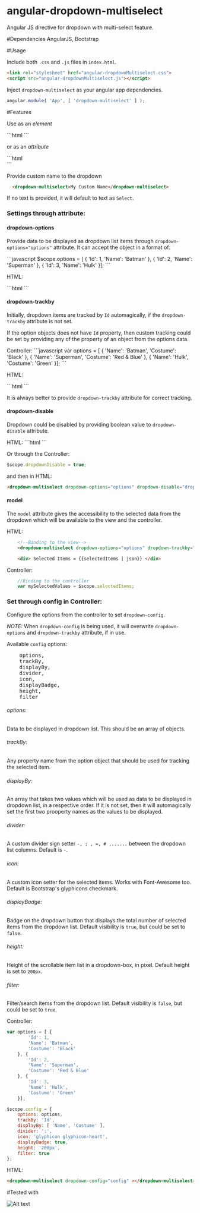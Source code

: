 # angular-dropdown-multiselect
Angular JS directive for dropdown with multi-select feature.

#Dependencies
AngularJS, Bootstrap

#Usage

Include both <code>.css</code> and <code>.js</code> files in <code>index.html</code>.
```html
<link rel="stylesheet" href="angular-dropdownMultiselect.css">
<script src="angular-dropdownMultiselect.js"></script>
```

Inject <code>dropdown-multiselect</code> as your angular app dependencies.
```javascript
angular.module( 'App', [ 'dropdown-multiselect' ] );
```

#Features

<p>Use as an <em>element</em></p>
```html
  <dropdown-multiselect></dropdown-multiselect>
```
<p>or as an <em>attribute</em></p>
```html
    <div dropdown-multiselect ></div>
```

Provide custom name to the dropdown
```html
  <dropdown-multiselect>My Custom Name</dropdown-multiselect>
```
If no text is provided, it will default to text as <code>Select</code>.

<h3>Settings through attribute:</h3>

<h4>dropdown-options</h4>
<p>Provide data to be displayed as dropdown list items through <code>dropdown-options="options"</code> attribute. It can accept the object in a format of:</p>
```javascript
$scope.options = [ {
        'Id': 1,
        'Name': 'Batman'
    }, {
        'Id': 2,
        'Name': 'Superman'
    }, {
        'Id': 3,
        'Name': 'Hulk'
    }];
```
<p>HTML:</p>
```html
<dropdown-multiselect dropdown-options="options"></dropdown-multiselect>
```

<h4>dropdown-trackby</h4>
<p>Initially, dropdown items are tracked by <code>Id</code> automagically, if the <code>dropdown-trackby</code> attribute is not set.</p>
<p>If the option objects does not have <code>Id</code> property, then custom tracking could be set by providing any of the property of an object from the options data.</p>
Controller:
```javascript
var options = [ {
        'Name': 'Batman',
        'Costume': 'Black'
    }, {
        'Name': 'Superman',
        'Costume': 'Red & Blue'
    }, {
        'Name': 'Hulk',
        'Costume': 'Green'
    }];
```
<p>HTML:</p>
```html
<dropdown-multiselect dropdown-options="options" dropdown-trackby="Name"></dropdown-multiselect>
```
<p>It is always better to provide <code>dropdown-trackby</code> attribute for correct tracking.</p>

<h4>dropdown-disable</h4>
<p>Dropdown could be disabled by providing boolean value to <code>dropdown-disable</code> attribute.</p>
HTML:
```html
<dropdown-multiselect dropdown-options="options" dropdown-disable="true"></dropdown-multiselect>
```
<p>Or through the Controller:</p>

```javascript
$scope.dropdownDisable = true;
```
and then in HTML:
```html
<dropdown-multiselect dropdown-options="options" dropdown-disable="dropdownDisable"></dropdown-multiselect>
```

<h4>model</h4>
The <code>model</code> attribute gives the accessibility to the selected data from the dropdown which will be available to the view and the controller.

HTML:
```html
    <!--Binding to the view-->
    <dropdown-multiselect dropdown-options="options" dropdown-trackby="Id" model="selectedItems"></dropdown-multiselect>

    <div> Selected Items = {{selectedItems | json}} </div>
```

Controller:
```javascript
    //Binding to the controller
    var mySelectedValues = $scope.selectedItems;
```

<h3>Set through config in Controller:</h3>
Configure the options from the controller to set <code>dropdown-config</code>.
<p><em>NOTE: </em> When <code>dropdown-config</code> is being used, it will overwrite <code>dropdown-options</code> and <code>dropdown-trackby</code> attribute, if in use.</p>
<p>Available <code>config</code> options:
<pre>
    options,
    trackBy,
    displayBy,  
    divider,
    icon,
    displayBadge,
    height,
    filter
</pre>

<h6>options:</h6> <p>Data to be displayed in dropdown list. This should be an array of objects.</p>
<h6>trackBy:</h6> <p>Any property name from the option object that should be used for tracking the selected item.</p>
<h6>displayBy:</h6><p>An array that takes two values which will be used as data to be displayed in dropdown list, in a respective order. If it is not set, then it will automagically set the first two prooperty names as the values to be displayed.</p>
<h6>divider:</h6> <p>A custom divider sign setter <code>-, : , =, # ,......</code> between the dropdown list columns. Default is <code>-</code>.</p>
<h6>icon:</h6> <p>A custom icon setter for the selected items. Works with Font-Awesome too. Default is Bootstrap's glyphicons checkmark.</p>
<h6>displayBadge:</h6> <p>Badge on the dropdown button that displays the total number of selected items from the dropdown list. Default visibility is <code>true</code>, but could be set to <code>false</code>.</p>
<h6>height:</h6> <p>Height of the scrollable item list in a dropdown-box, in pixel. Default height is set to <code>200px</code>.</p>
<h6>filter:</h6> <p>Filter/search items from the dropdown list. Default visibility is <code>false</code>, but could be set to <code>true</code>.</p>

Controller:
```javascript
var options = [ {
        'Id': 1,
        'Name': 'Batman',
        'Costume': 'Black'
    }, {
        'Id': 2,
        'Name': 'Superman',
        'Costume': 'Red & Blue'
    }, {
        'Id': 3,
        'Name': 'Hulk',
        'Costume': 'Green'
    }];

$scope.config = {
    options: options,
    trackBy: 'Id',
    displayBy: [ 'Name', 'Costume' ],
    divider: ':',
    icon: 'glyphicon glyphicon-heart',
    displayBadge: true,
    height: '200px',
    filter: true
};
```

HTML:
```html
<dropdown-multiselect dropdown-config="config" ></dropdown-multiselect>
```
#Tested with

![Alt text](https://cdn1.iconfinder.com/data/icons/humano2/32x32/apps/firefox-icon.png "Firefox")
